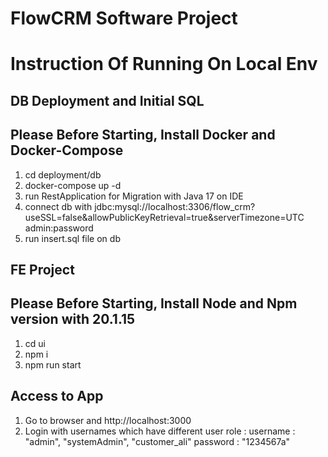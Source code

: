 # FlowCRM Software Project
# Instruction Of Running On Local Env

## DB Deployment and Initial SQL
## Please Before Starting, Install Docker and Docker-Compose

1. cd deployment/db
2. docker-compose up -d
3. run RestApplication for Migration with Java 17 on IDE
3. connect db with 
jdbc:mysql://localhost:3306/flow_crm?useSSL=false&allowPublicKeyRetrieval=true&serverTimezone=UTC
admin:password
4. run insert.sql file on db


## FE Project
## Please Before Starting, Install Node and Npm version with 20.1.15

1. cd ui
2. npm i
3. npm run start 

## Access to App
1. Go to browser and http://localhost:3000
2. Login with usernames which have different user role : 
username : "admin", "systemAdmin", "customer_ali"
password : "1234567a"
